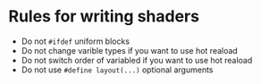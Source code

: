 # Rules for writing shaders

 - Do not `#ifdef` uniform blocks
 - Do not change varible types if you want to use hot reaload
 - Do not switch order of variabled if you want to use hot reaload
 - Do not use `#define layout(...)` optional arguments